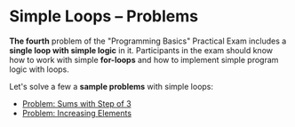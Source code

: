 # Simple Loops – Problems

**The fourth** problem of the "Programming Basics" Practical Exam includes a **single loop with simple logic** in it. Participants in the exam should know how to work with simple **for-loops** and how to implement simple program logic with loops.

Let's solve a few a **sample problems** with simple loops:

* [Problem: Sums with Step of 3](/Content/Chapter-8-1-exam-preparation/simple-loops-problems/simple-loops-problems/problem-sums-with-step-of-3.md)
* [Problem: Increasing Elements ](/Content/Chapter-8-1-exam-preparation/simple-loops-problems/simple-loops-problems/problem-increasing-elements.md)



